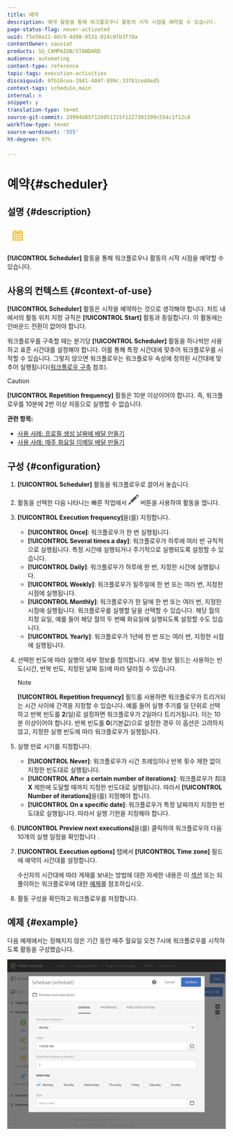 ```yaml
---
title: 예약
description: 예약 활동을 통해 워크플로우나 활동의 시작 시점을 예약할 수 있습니다.
page-status-flag: never-activated
uuid: f5e50a11-8dc9-4d98-9531-024c0fb3f7da
contentOwner: sauviat
products: SG_CAMPAIGN/STANDARD
audience: automating
content-type: reference
topic-tags: execution-activities
discoiquuid: 0fb16cea-3941-404f-899c-33f81ced4ed5
context-tags: schedule,main
internal: n
snippet: y
translation-type: tm+mt
source-git-commit: 2d994d85f126951215f1227301599c554c1f12c8
workflow-type: tm+mt
source-wordcount: '555'
ht-degree: 97%

---
```



# 예약{#scheduler}

## 설명 {#description}

![](assets/scheduler.png)

**[!UICONTROL Scheduler]** 활동을 통해 워크플로우나 활동의 시작 시점을 예약할 수 있습니다.

## 사용의 컨텍스트 {#context-of-use}

**[!UICONTROL Scheduler]** 활동은 시작을 예약하는 것으로 생각해야 합니다. 차트 내에서의 활동 위치 지정 규칙은 **[!UICONTROL Start]** 활동과 동일합니다. 이 활동에는 인바운드 전환이 없어야 합니다.

워크플로우를 구축할 때는 분기당 **[!UICONTROL Scheduler]** 활동을 하나씩만 사용하고 표준 시간대를 설정해야 합니다. 이를 통해 특정 시간대에 맞추어 워크플로우를 시작할 수 있습니다. 그렇지 않으면 워크플로우는 워크플로우 속성에 정의된 시간대에 맞추어 실행됩니다([워크플로우 구축](../../automating/using/building-a-workflow.md) 참조).

>[!CAUTION]
>
>**[!UICONTROL Repetition frequency]** 활동은 10분 이상이어야 합니다. 즉, 워크플로우를 10분에 2번 이상 자동으로 실행할 수 없습니다.

**관련 항목:**

* [사용 사례: 프로필 생성 날짜에 배달 만들기](../../automating/using/workflow-creation-date-query.md)
* [사용 사례: 매주 화요일 이메일 배달 만들기](../../automating/using/workflow-weekly-offer.md)

## 구성 {#configuration}

1. **[!UICONTROL Scheduler]** 활동을 워크플로우로 끌어서 놓습니다.
1. 활동을 선택한 다음 나타나는 빠른 작업에서 ![](assets/edit_darkgrey-24px.png) 버튼을 사용하여 활동을 엽니다.
1. **[!UICONTROL Execution frequency]**&#x200B;을(를) 지정합니다. 

   * **[!UICONTROL Once]**: 워크플로우가 한 번 실행됩니다.
   * **[!UICONTROL Several times a day]**: 워크플로우가 하루에 여러 번 규칙적으로 실행됩니다. 특정 시간에 실행되거나 주기적으로 실행되도록 설정할 수 있습니다.
   * **[!UICONTROL Daily]**: 워크플로우가 하루에 한 번, 지정한 시간에 실행됩니다.
   * **[!UICONTROL Weekly]**: 워크플로우가 일주일에 한 번 또는 여러 번, 지정한 시점에 실행됩니다.
   * **[!UICONTROL Monthly]**: 워크플로우가 한 달에 한 번 또는 여러 번, 지정한 시점에 실행됩니다. 워크플로우를 실행할 달을 선택할 수 있습니다. 해당 월의 지정 요일, 예를 들어 해당 월의 두 번째 화요일에 실행되도록 설정할 수도 있습니다.
   * **[!UICONTROL Yearly]**: 워크플로우가 1년에 한 번 또는 여러 번, 지정한 시점에 실행됩니다.

1. 선택한 빈도에 따라 실행의 세부 정보를 정의합니다. 세부 정보 필드는 사용하는 빈도(시간, 반복 빈도, 지정된 날짜 등)에 따라 달라질 수 있습니다.

   >[!NOTE]
   >
   >**[!UICONTROL Repetition frequency]** 필드를 사용하면 워크플로우가 트리거되는 시간 사이에 간격을 지정할 수 있습니다. 예를 들어 실행 주기를 일 단위로 선택하고 반복 빈도를 **2**(일)로 설정하면 워크플로우가 2일마다 트리거됩니다. 이는 10분 이상이어야 합니다. 반복 빈도를 **0**(기본값)으로 설정한 경우 이 옵션은 고려하지 않고, 지정한 실행 빈도에 따라 워크플로우가 실행됩니다.

1. 실행 만료 시기를 지정합니다.

   * **[!UICONTROL Never]**: 워크플로우가 시간 프레임이나 반복 횟수 제한 없이 지정한 빈도대로 실행됩니다.
   * **[!UICONTROL After a certain number of iterations]**: 워크플로우가 최대 **X** 제한에 도달할 때까지 지정한 빈도대로 실행됩니다. 따라서 **[!UICONTROL Number of iterations]**&#x200B;을(를) 지정해야 합니다.
   * **[!UICONTROL On a specific date]**: 워크플로우가 특정 날짜까지 지정한 빈도대로 실행됩니다. 따라서 실행 기한을 지정해야 합니다.

1. **[!UICONTROL Preview next executions]**&#x200B;을(를) 클릭하여 워크플로우의 다음 10개의 실행 일정을 확인합니다 .

1. **[!UICONTROL Execution options]** 탭에서 **[!UICONTROL Time zone]** 필드에 예약의 시간대를 설정합니다.

   수신자의 시간대에 따라 게재를 보내는 방법에 대한 자세한 내용은 이 [섹션](../../sending/using/sending-messages-at-the-recipient-s-time-zone.md) 또는 되풀이하는 워크플로우에 대한 [예제](../../automating/using/recurring-push-notifications.md)를 참조하십시오.

1. 활동 구성을 확인하고 워크플로우를 저장합니다.

## 예제 {#example}

다음 예제에서는 정해지지 않은 기간 동안 매주 월요일 오전 7시에 워크플로우를 시작하도록 활동을 구성했습니다.

![](assets/wkf_scheduler_example.png)

